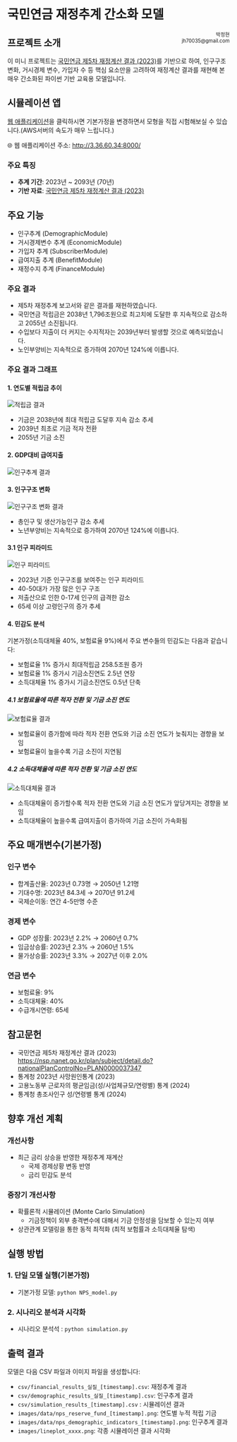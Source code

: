 # 국민연금 재정추계 간소화 모델 



<div style="float: right; font-size: 0.8em; text-align: right;">
박정현<br>
jh70035@gmail.com<br>

</div>


## 프로젝트 소개 

이 미니 프로젝트는 [국민연금 제5차 재정계산 결과 (2023)](https://nsp.nanet.go.kr/plan/subject/detail.do?nationalPlanControlNo=PLAN0000037347)를 기반으로 하여, 인구구조 변화, 거시경제 변수, 가입자 수 등 핵심 요소만을 고려하여 재정계산 결과를 재현해 본 매우 간소화된 파이썬 기반 교육용 모델입니다.


## 시뮬레이션 앱
<a href="http://3.36.60.34:8000/" target="_blank" rel="noopener">웹 애플리케이션</a>을 클릭하시면 기본가정을 변경하면서 모형을 직접 시험해보실 수 있습니다.(AWS서버의 속도가 매우 느립니다.)

🌐 웹 애플리케이션 주소: <a href="http://3.36.60.34:8000/" target="_blank" rel="noopener">http://3.36.60.34:8000/</a>


### 주요 특징
- **추계 기간**: 2023년 ~ 2093년 (70년)
- **기반 자료**: [국민연금 제5차 재정계산 결과 (2023)](https://nsp.nanet.go.kr/plan/subject/detail.do?nationalPlanControlNo=PLAN0000037347)

## 주요 기능
- 인구추계 (DemographicModule)
- 거시경제변수 추계 (EconomicModule)
- 가입자 추계 (SubscriberModule)
- 급여지출 추계 (BenefitModule)
- 재정수지 추계 (FinanceModule)

### 주요 결과
- 제5차 재정추계 보고서와 같은 결과를 재현하였습니다.
- 국민연금 적립금은 2038년 1,796조원으로 최고치에 도달한 후 지속적으로 감소하고 2055년 소진됩니다.
- 수입보다 지출이 더 커지는 수지적자는 2039년부터 발생할 것으로 예측되었습니다. 
- 노인부양비는 지속적으로 증가하여 2070년 124%에 이릅니다. 


### 주요 결과 그래프

#### 1. 연도별 적립금 추이
![적립금 결과](./app/static/images/default.png)
- 기금은 2038년에 최대 적립금 도달후 지속 감소 추세
- 2039년 최초로 기금 적자 전환
- 2055년 기금 소진


#### 2. GDP대비 급여지출
![인구추계 결과](./images/nps_gdp_expenditure.png)


#### 3. 인구구조 변화
![인구구조 변화 결과](./images/nps_demographic_indicators.png)
- 총인구 및 생산가능인구 감소 추세
- 노년부양비는 지속적으로 증가하여 2070년 124%에 이릅니다.

#### 3.1 인구 피라미드
![인구 피라미드](./images/population_pyramid_2023.png)
- 2023년 기준 인구구조를 보여주는 인구 피라미드
- 40-50대가 가장 많은 인구 구조
- 저출산으로 인한 0-17세 인구의 급격한 감소
- 65세 이상 고령인구의 증가 추세


#### 4. 민감도 분석
기본가정(소득대체율 40%, 보험료율 9%)에서 주요 변수들의 민감도는 다음과 같습니다:

- 보험료율 1% 증가시 최대적립금 258.5조원 증가
- 보험료율 1% 증가시 기금소진연도 2.5년 연장
- 소득대체율 1% 증가시 기금소진연도 0.5년 단축

##### 4.1 보험료율에 따른 적자 전환 및 기금 소진 연도
![보험료율 결과](./images/lineplot_deficit_depletion_by_contribution.png)
- 보험료율이 증가함에 따라 적자 전환 연도와 기금 소진 연도가 늦춰지는 경향을 보임
- 보험료율이 높을수록 기금 소진이 지연됨

##### 4.2 소득대체율에 따른 적자 전환 및 기금 소진 연도  
![소득대체율 결과](./images/lineplot_deficit_depletion_by_income_replacement.png)
- 소득대체율이 증가할수록 적자 전환 연도와 기금 소진 연도가 앞당겨지는 경향을 보임
- 소득대체율이 높을수록 급여지출이 증가하여 기금 소진이 가속화됨


## 주요 매개변수(기본가정)
### 인구 변수
- 합계출산율: 2023년 0.73명 → 2050년 1.21명
- 기대수명: 2023년 84.3세 → 2070년 91.2세
- 국제순이동: 연간 4-5만명 수준

### 경제 변수
- GDP 성장률: 2023년 2.2% → 2060년 0.7%
- 임금상승률: 2023년 2.3% → 2060년 1.5%
- 물가상승률: 2023년 3.3% → 2027년 이후 2.0%

### 연금 변수
- 보험료율: 9%
- 소득대체율: 40%
- 수급개시연령: 65세

## 참고문헌
- 국민연금 제5차 재정계산 결과 (2023)
https://nsp.nanet.go.kr/plan/subject/detail.do?nationalPlanControlNo=PLAN0000037347
- 통계청 2023년 사망원인통계 (2023)
- 고용노동부 근로자의 평균임금(성/사업체규모/연령별) 통계 (2024)
- 통계청 총조사인구 성/연령별 통계 (2024)


## 향후 개선 계획 

### 개선사항
- 최근 금리 상승을 반영한 재정추계 재계산
  - 국제 경제상황 변동 반영
  - 금리 민감도 분석

### 중장기 개선사항
- 확률론적 시뮬레이션 (Monte Carlo Simulation)
  - 기금정책이 외부 충격변수에 대해서 기금 안정성을 담보할 수 있는지 여부
- 상관관계 모델링을 통한 동적 최적화 (최적 보험률과 소득대체율 탐색)



## 실행 방법
### 1. 단일 모델 실행(기본가정)
- 기본가정 모델: `python NPS_model.py`
### 2. 시나리오 분석과 시각화
- 시나리오 분석석 : `python simulation.py`

## 출력 결과
모델은 다음 CSV 파일과 이미지 파일을 생성합니다:
- `csv/financial_results_실질_[timestamp].csv`: 재정추계 결과
- `csv/demographic_results_실질_[timestamp].csv`: 인구추계 결과
- `csv/simulation_results_[timestamp].csv` : 시뮬레이션 결과 
- `images/data/nps_reserve_fund_[timestamp].png`: 연도별 누적 적립 기금
- `images/data/nps_demographic_indicators_[timestamp].png`: 인구추계 결과
- `images/lineplot_xxxx.png`: 각종 시뮬레이션 결과 시각화

